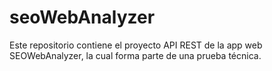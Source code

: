 # seoWebAnalyzer
Este repositorio contiene el proyecto API REST de la app web SEOWebAnalyzer, la cual forma parte de una prueba técnica.

